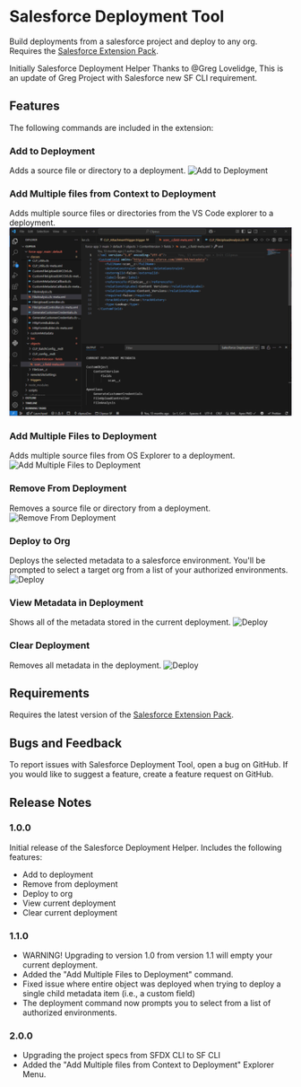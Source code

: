 # Salesforce Deployment Tool 

Build deployments from a salesforce project and deploy to any org. Requires the [Salesforce Extension Pack](https://marketplace.visualstudio.com/items?itemName=salesforce.salesforcedx-vscode).

Initially Salesforce Deployment Helper Thanks to @Greg Lovelidge, This is an update of Greg Project with Salesforce new SF CLI requirement.

## Features

The following commands are included in the extension:

### Add to Deployment

Adds a source file or directory to a deployment.
![Add to Deployment](images/add-to-deployment.gif)

### Add Multiple files from Context to Deployment

Adds multiple source files or directories from the VS Code explorer to a deployment.
![Add to Deployment](images/add-all-to-deployment.gif)

### Add Multiple Files to Deployment

Adds multiple source files from OS Explorer to a deployment.
![Add Multiple Files to Deployment](images/add-multiple-to-deployment.gif)

### Remove From Deployment

Removes a source file or directory from a deployment.
![Remove From Deployment](images/remove-from-deployment.gif)

### Deploy to Org

Deploys the selected metadata to a salesforce environment. You'll be prompted to select a target org from a list of your authorized environments.
![Deploy](images/deploy-metadata.gif)

### View Metadata in Deployment

Shows all of the metadata stored in the current deployment.
![Deploy](images/view-metadata.gif)

### Clear Deployment

Removes all metadata in the deployment.
![Deploy](images/clear-deployment.gif)

## Requirements

Requires the latest version of the [Salesforce Extension Pack](https://marketplace.visualstudio.com/items?itemName=salesforce.salesforcedx-vscode).

## Bugs and Feedback
To report issues with Salesforce Deployment Tool, open a bug on GitHub. If you would like to suggest a feature, create a feature request on GitHub.

## Release Notes

### 1.0.0

Initial release of the Salesforce Deployment Helper. Includes the following features:

-   Add to deployment
-   Remove from deployment
-   Deploy to org
-   View current deployment
-   Clear current deployment

### 1.1.0

-   WARNING! Upgrading to version 1.0 from version 1.1 will empty your current deployment.
-   Added the "Add Multiple Files to Deployment" command.
-   Fixed issue where entire object was deployed when trying to deploy a single child metadata item (i.e., a custom field)
-   The deployment command now prompts you to select from a list of authorized environments.

### 2.0.0

-   Upgrading the project specs from SFDX CLI to SF CLI
-   Added the "Add Multiple files from Context to Deployment" Explorer Menu.